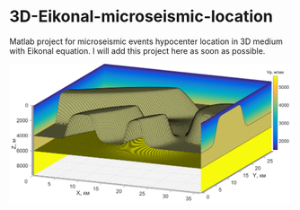 # 3D-Eikonal-microseismic-location
Matlab project for microseismic events hypocenter location in 3D medium with Eikonal equation.
I will add this project here as soon as possible.

![model_vp](doc/1.png)
